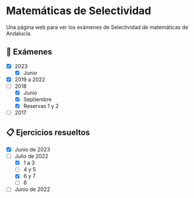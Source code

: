 # Matemáticas de Selectividad

Una página web para ver los exámenes de Selectividad de matemáticas de Andalucía.

## 📘 Exámenes

- [x] 2023
    - [x] Junio
- [x] 2019 a 2022
- [ ] 2018
    - [x] Junio
    - [x] Septiembre
    - [x] Reservas 1 y 2
- [ ] 2017

## 📋 Ejercicios resueltos

- [x] Junio de 2023
- [ ] Julio de 2022
    - [x] 1 a 3
    - [ ] 4 y 5
    - [x] 6 y 7
    - [ ] 8
- [ ] Junio de 2022